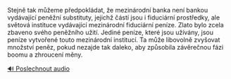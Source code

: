 
Stejně tak můžeme předpokládat, že mezinárodní banka není bankou vydávající peněžní substituty, jejichž částí jsou i fiduciární prostředky, ale světová instituce vydávající mezinárodní fiduciární peníze. Zlato bylo zcela zbaveno svého peněžního užití. Jediné peníze, které jsou užívány, jsou peníze vytvořené touto mezinárodní institucí. Ta může libovolně zvyšovat množství peněz, pokud nezajde tak daleko, aby způsobila závěrečnou fázi boomu a zhroucení měny.

[🔊 Poslechnout audio](/data/7-paragraphs/audio/chapter_87/para_003-Stejn-tak-meme-pedpokldat-e-mezinrodn-ban.mp3)
